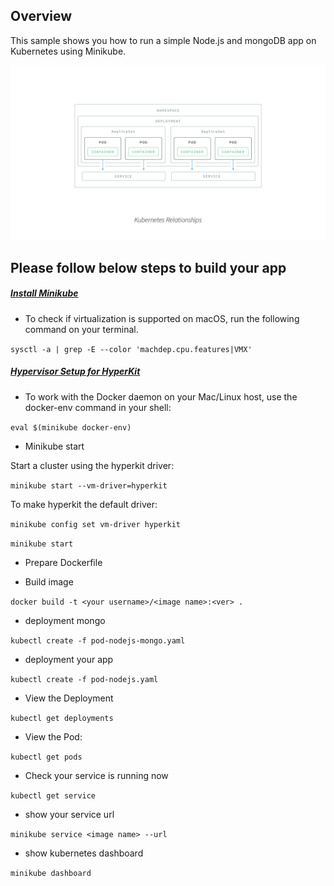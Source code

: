 ## Overview
This sample shows you how to run a simple Node.js and mongoDB app on Kubernetes using Minikube.

![Kubernetes Relationships](doc/images/kubernetes-relationships.png)


## Please follow below steps to build your app
##### [Install Minikube](https://kubernetes.io/docs/tasks/tools/install-minikube/)

- To check if virtualization is supported on macOS, run the following command on your terminal. 

`sysctl -a | grep -E --color 'machdep.cpu.features|VMX'`

##### [Hypervisor Setup for HyperKit ](https://minikube.sigs.k8s.io/docs/start/macos/)

- To work with the Docker daemon on your Mac/Linux host, use the docker-env command in your shell:

`eval $(minikube docker-env)`

- Minikube start

Start a cluster using the hyperkit driver:

`minikube start --vm-driver=hyperkit`

To make hyperkit the default driver:

`minikube config set vm-driver hyperkit`


`minikube start`

- Prepare Dockerfile

- Build image

`docker build -t <your username>/<image name>:<ver> .`


- deployment mongo

`kubectl create -f pod-nodejs-mongo.yaml`


- deployment your app

`kubectl create -f pod-nodejs.yaml`


- View the Deployment

`kubectl get deployments`

- View the Pod:

`kubectl get pods`

- Check your service is running now

`kubectl get service`

- show your service url

`minikube service <image name> --url`
 

- show kubernetes dashboard

`minikube dashboard`
